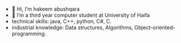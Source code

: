 - 👋 Hi, I’m hakeem abushqara
- 🌱 I’m a third year computer student at University of Haifa
- technical skills:  java, C++, python, C#, C.
- industrial knowledge: Data structures, Algorithms, Object-oriented-programming.
